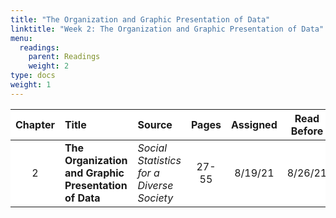 ```yaml
---
title: "The Organization and Graphic Presentation of Data"
linktitle: "Week 2: The Organization and Graphic Presentation of Data"
menu:
  readings:
    parent: Readings
    weight: 2
type: docs
weight: 1
---
```

<script src="/rmarkdown-libs/kePrint/kePrint.js"></script>
<link href="/rmarkdown-libs/lightable/lightable.css" rel="stylesheet" />



<style>
table > tbody > tr:hover > td, table > tbody > tr:hover > th {
  background-color: #ffffff;
}
</style>



<table class="table table-striped table-hover" style="width: auto !important; margin-left: auto; margin-right: auto;">
 <thead>
  <tr>
   <th style="text-align:center;background-color: #ffffff !important;vertical-align: middle !important;"> Chapter </th>
   <th style="text-align:left;background-color: #ffffff !important;vertical-align: middle !important;"> Title </th>
   <th style="text-align:left;background-color: #ffffff !important;vertical-align: middle !important;"> Source </th>
   <th style="text-align:center;background-color: #ffffff !important;vertical-align: middle !important;"> Pages </th>
   <th style="text-align:center;background-color: #ffffff !important;vertical-align: middle !important;"> Assigned </th>
   <th style="text-align:center;background-color: #ffffff !important;vertical-align: middle !important;"> Read Before </th>
   <th style="text-align:center;background-color: #ffffff !important;vertical-align: middle !important;"> Required </th>
  </tr>
 </thead>
<tbody>
  <tr>
   <td style="text-align:center;width: 5em; background-color: #ffffff !important;vertical-align: middle !important;"> 2 </td>
   <td style="text-align:left;width: 20em; background-color: #ffffff !important;vertical-align: middle !important;"> <b>The Organization and Graphic Presentation of Data</b> </td>
   <td style="text-align:left;width: 12em; background-color: #ffffff !important;vertical-align: middle !important;"> <i>Social Statistics for a Diverse Society</i> </td>
   <td style="text-align:center;width: 5em; background-color: #ffffff !important;vertical-align: middle !important;"> 27-55 </td>
   <td style="text-align:center;width: 10em; background-color: #ffffff !important;vertical-align: middle !important;"> 8/19/21 </td>
   <td style="text-align:center;width: 10em; background-color: #ffffff !important;vertical-align: middle !important;"> 8/26/21 </td>
   <td style="text-align:center;width: 10em; background-color: #ffffff !important;vertical-align: middle !important;"> <svg aria-hidden="true" role="img" viewbox="0 0 512 512" style="height:15px;width:15px;vertical-align:-0.125em;margin-left:auto;margin-right:auto;font-size:inherit;fill:#428bca;overflow:visible;position:relative;"><path d="M0 256C0 114.6 114.6 0 256 0C397.4 0 512 114.6 512 256C512 397.4 397.4 512 256 512C114.6 512 0 397.4 0 256zM371.8 211.8C382.7 200.9 382.7 183.1 371.8 172.2C360.9 161.3 343.1 161.3 332.2 172.2L224 280.4L179.8 236.2C168.9 225.3 151.1 225.3 140.2 236.2C129.3 247.1 129.3 264.9 140.2 275.8L204.2 339.8C215.1 350.7 232.9 350.7 243.8 339.8L371.8 211.8z"></path></svg> </td>
  </tr>
</tbody>
</table>
